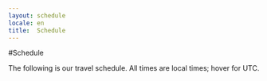 ```yaml
---
layout: schedule
locale: en
title:  Schedule
---
```


#Schedule

The following is our travel schedule. All times are local times; hover for UTC.